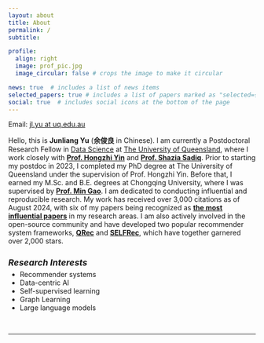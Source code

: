 ```yaml
---
layout: about
title: About
permalink: /
subtitle:

profile:
  align: right
  image: prof_pic.jpg
  image_circular: false # crops the image to make it circular

news: true  # includes a list of news items
selected_papers: true # includes a list of papers marked as "selected={true}"
social: true  # includes social icons at the bottom of the page
---
```

Email: <a href="">jl.yu at uq.edu.au</a> 

Hello, this is <b>Junliang Yu</b> (<b>余俊良</b> in Chinese). I am currently a Postdoctoral Research Fellow in [Data Science](https://itee.uq.edu.au/data-science) at [The University of Queensland](https://www.uq.edu.au/), where I work closely with <b>[Prof. Hongzhi Yin](https://sites.google.com/view/hongzhi-yin/home)</b> and <b>[Prof. Shazia Sadiq](https://scholar.google.com/citations?user=1Jo0EmIAAAAJ&hl=en)</b>. Prior to starting my postdoc in 2023, I completed my PhD degree at The University of Queensland under the supervision of Prof. Hongzhi Yin. Before that, I earned my M.Sc. and B.E. degrees at Chongqing University, where I was supervised by <b>[Prof. Min Gao](http://www.cse.cqu.edu.cn/info/2095/7111.htm)</b>. I am dedicated to conducting influential and reproducible research. My work has received over 3,000 citations as of August 2024, with six of my papers being recognized as <b>[the most influential papers](https://www.paperdigest.org/2024/05/most-influential-sigir-papers-2024-05/)</b> in my research areas. I am also actively involved in the open-source community and have developed two popular recommender system frameworks, <b>[QRec](https://github.com/Coder-Yu/QRec)</b> and <b>[SELFRec](https://github.com/Coder-Yu/SELFRec)</b>, which have together garnered over 2,000 stars. 

<h5 style="margin-bottom: 5px; font-size: 1.1rem"><b>Research Interests</b></h5>
<ul style="margin-top: 5px;">
  <li>Recommender systems</li>
  <li>Data-centric AI</li>
  <li>Self-supervised learning</li>
  <li>Graph Learning</li>
  <li>Large language models</li>
</ul>


<br>
<hr>

